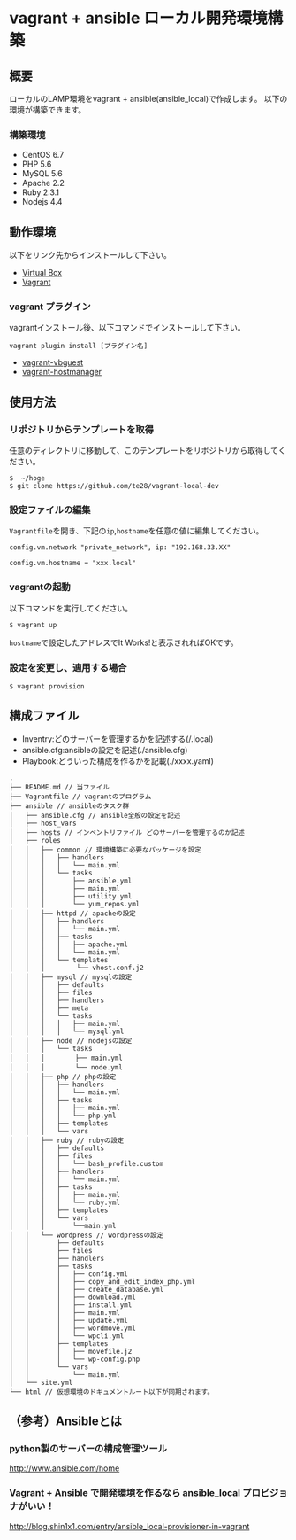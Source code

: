 # vagrant + ansible ローカル開発環境構築

## 概要

ローカルのLAMP環境をvagrant + ansible(ansible_local)で作成します。
以下の環境が構築できます。

### 構築環境

* CentOS 6.7
* PHP 5.6
* MySQL 5.6
* Apache 2.2
* Ruby 2.3.1
* Nodejs 4.4

## 動作環境

以下をリンク先からインストールして下さい。

* [Virtual Box](https://www.virtualbox.org/)
* [Vagrant](https://www.vagrantup.com/)

### vagrant プラグイン

vagrantインストール後、以下コマンドでインストールして下さい。

```
vagrant plugin install [プラグイン名]
```

* [vagrant-vbguest](https://github.com/dotless-de/vagrant-vbguest)
* [vagrant-hostmanager](https://github.com/devopsgroup-io/vagrant-hostmanager)


## 使用方法

### リポジトリからテンプレートを取得

任意のディレクトリに移動して、このテンプレートをリポジトリから取得してください。

```
$  ~/hoge
$ git clone https://github.com/te28/vagrant-local-dev
```

### 設定ファイルの編集

`Vagrantfile`を開き、下記の`ip`,`hostname`を任意の値に編集してください。

```
config.vm.network "private_network", ip: "192.168.33.XX"
```

```
config.vm.hostname = "xxx.local"
```

### vagrantの起動

以下コマンドを実行してください。

```
$ vagrant up
```

`hostname`で設定したアドレスでIt Works!と表示されればOKです。

### 設定を変更し、適用する場合

```
$ vagrant provision
```

## 構成ファイル

* Inventry:どのサーバーを管理するかを記述する(/.local)
* ansible.cfg:ansibleの設定を記述(./ansible.cfg)
* Playbook:どういった構成を作るかを記載(./xxxx.yaml)

```
.
├── README.md // 当ファイル
├── Vagrantfile // vagrantのプログラム
├── ansible // ansibleのタスク群
│   ├── ansible.cfg // ansible全般の設定を記述
│   ├── host_vars
│   ├── hosts // インベントリファイル どのサーバーを管理するのか記述
│   ├── roles
│   │   ├── common // 環境構築に必要なパッケージを設定
│   │   │   ├── handlers
│   │   │   │   └── main.yml
│   │   │   └── tasks
│   │   │       ├── ansible.yml
│   │   │       ├── main.yml
│   │   │       ├── utility.yml
│   │   │       └── yum_repos.yml
│   │   ├── httpd // apacheの設定
│   │   │   ├── handlers
│   │   │   │   └── main.yml
│   │   │   ├── tasks
│   │   │   │   ├── apache.yml
│   │   │   │   └── main.yml
│   │   │   └── templates
│   │   │        └── vhost.conf.j2
│   │   ├── mysql // mysqlの設定
│   │   │   ├── defaults
│   │   │   ├── files
│   │   │   ├── handlers
│   │   │   ├── meta
│   │   │   └── tasks
│   │   │   │   ├── main.yml
│   │   │   │   └── mysql.yml
│   │   ├── node // nodejsの設定
│   │   │   └── tasks
│   │   │   　   ├── main.yml
│   │   │   　   └── node.yml
│   │   ├── php // phpの設定
│   │   │   ├── handlers
│   │   │   │   └── main.yml
│   │   │   ├── tasks
│   │   │   │   ├── main.yml
│   │   │   │   └── php.yml
│   │   │   ├── templates
│   │   │   └── vars
│   │   ├── ruby // rubyの設定
│   │   │   ├── defaults
│   │   │   ├── files
│   │   │   │   └── bash_profile.custom
│   │   │   ├── handlers
│   │   │   │   └── main.yml
│   │   │   ├── tasks
│   │   │   │   ├── main.yml
│   │   │   │   └── ruby.yml
│   │   │   ├── templates
│   │   │   └── vars
│   │   │       └──main.yml
│   │   └── wordpress // wordpressの設定
│   │       ├── defaults
│   │       ├── files
│   │       ├── handlers
│   │       ├── tasks
│   │       │   ├── config.yml
│   │       │   ├── copy_and_edit_index_php.yml
│   │       │   ├── create_database.yml
│   │       │   ├── download.yml
│   │       │   ├── install.yml
│   │       │   ├── main.yml
│   │       │   ├── update.yml
│   │       │   ├── wordmove.yml
│   │       │   └── wpcli.yml
│   │       ├── templates
│   │       │   ├── movefile.j2
│   │       │   └── wp-config.php
│   │       └── vars
│   │           └── main.yml
│   └── site.yml
└── html // 仮想環境のドキュメントルート以下が同期されます。
```

## （参考）Ansibleとは

### python製のサーバーの構成管理ツール
<http://www.ansible.com/home>

### Vagrant + Ansible で開発環境を作るなら ansible_local プロビジョナがいい！
<http://blog.shin1x1.com/entry/ansible_local-provisioner-in-vagrant>

